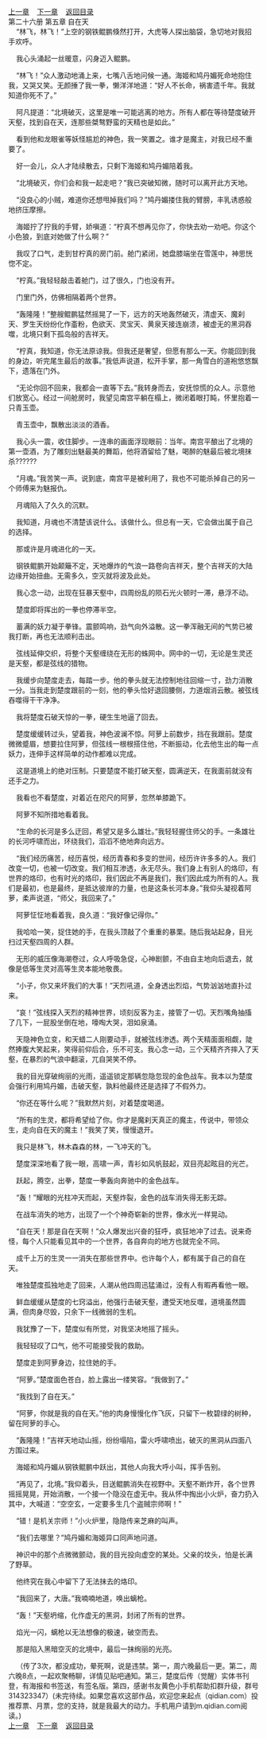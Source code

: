 
[上一章](https://github.com/xiaominghe2014/spider_book/blob/master/book/知北游/第431章.md)&nbsp;&nbsp;&nbsp;&nbsp;[下一章](https://github.com/xiaominghe2014/spider_book/blob/master/book/知北游/第433章.md)&nbsp;&nbsp;&nbsp;&nbsp;[返回目录](https://github.com/xiaominghe2014/spider_book/blob/master/book/知北游/README.md)
<br /> 第二十六册 第五章 自在天<br />
        “林飞，林飞！”上空的钢铁鲲鹏倏然打开，大虎等人探出脑袋，急切地对我招手欢呼。

    我心头涌起一丝暖意，闪身迈入鲲鹏。

    “林飞！”众人激动地涌上来，七嘴八舌地问候一通。海姬和鸠丹媚死命地抱住我，又哭又笑。无颜捶了我一拳，懒洋洋地道：“好人不长命，祸害遗千年。我就知道你死不了。”

    阿凡提道：“北境破灭，这里是唯一可能逃离的地方。所有人都在等待楚度破开天壑，找到自在天，连那些桀骜野蛮的天精也是如此。”

    看到他和龙眼雀等妖怪尴尬的神色，我一笑置之。谁才是魔主，对我已经不重要了。

    好一会儿，众人才陆续散去，只剩下海姬和鸠丹媚陪着我。

    “北境破灭，你们会和我一起走吧？”我已突破知微，随时可以离开此方天地。

    “没良心的小贼，难道你还想甩掉我们吗？”鸠丹媚搂住我的臂膀，丰乳诱惑般地挤压摩擦。

    海姬拧了拧我的手臂，娇嗔道：“柠真不想再见你了，你快去劝一劝吧。你这个小色狼，到底对她做了什么啊？”

    我叹了口气，走到甘柠真的房门前。舱门紧闭，她盘膝端坐在雪莲中，神思恍惚不定。

    “柠真。”我轻轻敲击着舱门，过了很久，门也没有开。

    门里门外，仿佛相隔着两个世界。

    “轰隆隆！”整艘鲲鹏猛然摇晃了一下，远方的天地轰然破灭，清虚天、魔刹天、罗生天纷纷化作齑粉，色欲天、灵宝天、黄泉天接连崩溃，被虚无的黑洞吞噬，北境只剩下孤岛般的吉祥天。

    “柠真，我知道，你无法原谅我。但我还是奢望，但愿有那么一天。你能回到我的身边，听完尾生最后的故事。”我低声说道，松开手掌，那一角雪白的道袍悠悠飘下，遗落在门外。

    “无论你回不回来，我都会一直等下去。”我转身而去，安抚惊慌的众人。示意他们放宽心。经过一间舱房时，我望见南宫平躺在榻上，微闭着眼打盹，怀里抱着一只青玉壶。

    青玉壶中，飘散出淡淡的酒香。

    我心头一震，收住脚步。一连串的画面浮现眼前：当年。南宫平酿出了北境的第一壶酒，为了雕刻出魅最美的舞蹈，他将酒留给了魅，喝醉的魅最后被北境抹杀??????

    “月魂。”我苦笑一声。说到底，南宫平是被利用了，我也不可能杀掉自己的另一个师傅来为魅报仇。

    月魂陷入了久久的沉默。

    我知道，月魂也不清楚该说什么。该做什么。但总有一天，它会做出属于自己的选择。

    那或许是月魂进化的一天。

    钢铁鲲鹏开始颠簸不定，天地爆炸的气浪一路卷向吉祥天，整个吉祥天的大陆边缘开始扭曲。无需多久，空灭就将波及此处。

    我心念一动，出现在狂暴天壑中，四周纷乱的陨石光火顿时一滞，悬浮不动。

    楚度即将挥出的一拳也停滞半空。

    蓄满的妖力凝于拳锋。震颤鸣响，劲气向外溢散。这一拳浑融无间的气势已被我打断，再也无法顺利击出。

    弦线延伸交织，将整个天壑缠绕在无形的蛛网中。网中的一切，无论是生灵还是天壑，都是弦线的猎物。

    我缓步向楚度走去，每踏一步。他的拳头就无法控制地往回缩一寸，劲力消散一分。当我走到楚度跟前的一刻，他的拳头恰好退回腰侧，力道烟消云散。被弦线吞噬得干干净净。

    我将楚度石破天惊的一拳，硬生生地逼了回去。

    楚度缓缓转过头，望着我，神色波澜不惊。阿萝上前数步，挡在我跟前。楚度微微蹙眉，想要拉住阿萝，但弦线一根根搭住他，不断振动，化去他生出的每一点妖力，连伸手这样简单的动作都难以完成。

    这是道境上的绝对压制。只要楚度不能打破天壑，圆满逆天，在我面前就没有还手之力。

    我看也不看楚度，对着近在咫尺的阿萝，忽然单膝跪下。

    阿萝不知所措地看着我。

    “生命的长河是多么迂回，希望又是多么雄壮。”我轻轻握住师父的手。一条雄壮的长河呼啸而出，环绕我们，滔滔不绝地奔向远方。

    “我们经历痛苦，经历喜悦，经历青春和多变的世间，经历许许多多的人。我们改变一切，也被一切改变。我们相互渗透，永无尽头。我们身上有别人的烙印，有世界的烙印，也有时光的烙印，我们因此不再是我们，我们因此成为所有的人。我们是最初，也是最终，是抵达彼岸的力量，也是这条长河本身。”我仰头凝视着阿萝，柔声说道，“师父，我回来了。”

    阿萝怔怔地看着我，良久道：“我好像记得你。”

    我哈哈一笑，捉住她的手，在我头顶敲了个重重的暴栗。随后我站起身，目光扫过天壑四周的人群。

    无形的威压像海潮卷过，众人呼吸急促，心神剧颤，不由自主地向后退去，就像是低等生灵对高等生灵本能地敬畏。

    “小子，你又来坏我们的大事！”天烈吼道，全身透出烈焰，气势汹汹地直扑过来。

    “哀！”弦线探入天烈的精神世界，顷刻反客为主，接管了一切。天烈嘴角抽搐了几下，一屁股坐倒在地，嚎啕大哭，泪如泉涌。

    天隐神色立变，和天蜡二人刚要动手，就被弦线渗透。两个天精面面相觑，陡然捧腹大笑起来，笑得前仰后合，乐不可支。我心念一动，三个天精齐齐摔入了天壑，在暴烈的气浪中翻滚，兀自哭笑不停。

    我的目光穿破绚丽的光雨，遥遥锁定那辆忽隐忽现的金色战车。我本以为楚度会强行利用鸠丹媚，击破天壑，孰料他最终还是选择了不假外力。

    “你还在等什么呢？”我默然片刻，对着楚度喝道。

    “所有的生灵，都将希望给了你。你才是魔刹天真正的魔主，传说中，带领众生，走向自在天的魔主！”我笑了笑，慢慢退开。

    我只是林飞，林木森森的林，一飞冲天的飞。

    楚度深深地看了我一眼，高啸一声，青衫如风帆鼓起，双目亮起眩目的光芒。

    跃起，腾空，出拳，楚度一拳轰向奔驰中的金色战车。

    “轰！”耀眼的光柱冲天而起，天壑炸裂，金色的战车消失得无影无踪。

    在战车消失的地方，出现了一个个神奇崭新的世界，像水光一样晃动。

    “自在天！那是自在天啊！”众人爆发出兴奋的狂呼，疯狂地冲了过去。说来奇怪，每个人只能看见其中的一个世界，各自奔向的地方也就完全不同。

    成千上万的生灵一一消失在那些世界中。也许每个人，都有属于自己的自在天。

    唯独楚度孤独地走了回来，人潮从他四周迅猛涌过，没有人有暇再看他一眼。

    鲜血缓缓从楚度的七窍溢出，他强行击破天壑，遭受天地反噬，道境虽然圆满，但肉身尽毁，只余下一线微弱的生机。

    我犹豫了一下，楚度似有所觉，对我坚决地摇了摇头。

    我轻轻叹了口气，他不可能接受我的救助。

    楚度走到阿萝身边，拉住她的手。

    “阿萝。”楚度面色苍白，脸上露出一缕笑容。“我做到了。”

    “我找到了自在天。”

    “阿萝，你就是我的自在天。”他的肉身慢慢化作飞灰，只留下一枚碧绿的树种，留在阿萝的手心。

    “轰隆隆！”吉祥天地动山摇，纷纷塌陷，雷火呼啸喷出，破灭的黑洞从四面八方围过来。

    海姬和鸠丹媚从钢铁鲲鹏中跃出，其他人向我大呼小叫，挥手告别。

    “再见了，北境。”我仰着头，目送鲲鹏消失在视野中。天壑不断炸开，各个世界摇摇晃晃，开始消散，一个接一个隐没在虚无中。我从怀中掏出小火炉，奋力扔入其中，大喊道：“空空玄，一定要多生几个盗贼宗师啊！”

    “错！是机关宗师！”小火炉里，隐隐传来芝麻的叫声。

    “我们去哪里？”鸠丹媚和海姬异口同声地问道。

    神识中的那个点微微颤动，我的目光投向虚空的某处。父亲的坟头，怕是长满了野草。

    他终究在我心中留下了无法抹去的烙印。

    “我回来了，大唐。”我喃喃地道，唤出螭枪。

    “轰！”天壑坍缩，化作虚无的黑洞，封闭了所有的世界。

    焰光一闪，螭枪以无法想像的极速，破空而去。

    那是陷入黑暗空灭的北境中，最后一抹绚丽的光亮。

    （传了3次，都没成功，晕死啊，说是违禁。第一，周六晚最后一更。第二，周六晚8点，一起欢聚畅聊，详情见贴吧通知。第三，楚度后传（觉醒）实体书刊登，有海报和书签送，有签名版。第四，感谢书友黄色小手机帮助扣群升级，群号314323347）(未完待续。如果您喜欢这部作品，欢迎您来起点（qidian.com）投推荐票、月票，您的支持，就是我最大的动力。手机用户请到m.qidian.com阅读。)
  <br />
[上一章](https://github.com/xiaominghe2014/spider_book/blob/master/book/知北游/第431章.md)&nbsp;&nbsp;&nbsp;&nbsp;[下一章](https://github.com/xiaominghe2014/spider_book/blob/master/book/知北游/第433章.md)&nbsp;&nbsp;&nbsp;&nbsp;[返回目录](https://github.com/xiaominghe2014/spider_book/blob/master/book/知北游/README.md)
